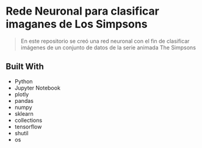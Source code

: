 <a name="readme-top"></a>

# Rede Neuronal para clasificar imaganes de Los Simpsons

> En este repositorio se creó una red neuronal con el fin de clasificar imágenes de un conjunto de datos de la serie animada The Simpsons

## Built With

- Python
- Jupyter Notebook
- plotly
- pandas
- numpy
- sklearn
- collections
- tensorflow
- shutil
- os
